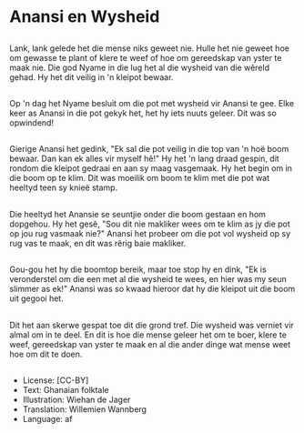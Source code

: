 # Anansi en Wysheid

##
Lank, lank gelede het die mense niks geweet nie. Hulle het nie geweet hoe om gewasse te plant of klere te weef of hoe om gereedskap van yster te maak nie. Die god Nyame in die lug het al die wysheid van die wêreld gehad. Hy het dit veilig in 'n kleipot bewaar.

##
Op 'n dag het Nyame besluit om die pot met wysheid vir Anansi te gee. Elke keer as Anansi in die pot gekyk het, het hy iets nuuts geleer. Dit was so opwindend!

##
Gierige Anansi het gedink, "Ek sal die pot veilig in die top van 'n hoë boom bewaar. Dan kan ek alles vir myself hê!" Hy het 'n lang draad gespin, dit rondom die kleipot gedraai en aan sy maag vasgemaak. Hy het begin om in die boom op te klim. Dit was moeilik om boom te klim met die pot wat heeltyd teen sy knieë stamp.

##
Die heeltyd het Anansie se seuntjie onder die boom gestaan en hom dopgehou. Hy het gesê, "Sou dit nie makliker wees om te klim as jy die pot op jou rug vasmaak nie?" Anansi het probeer om die pot vol wysheid op sy rug vas te maak, en dit was rêrig baie makliker.

##
Gou-gou het hy die boomtop bereik, maar toe stop hy en dink, "Ek is veronderstel om die een met al die wysheid te wees, en hier was my seun slimmer as ek!" Anansi was so kwaad hieroor dat hy die kleipot uit die boom uit gegooi het.

##
Dit het aan skerwe gespat toe dit die grond tref. Die wysheid was verniet vir almal om in te deel. En dit is hoe die mense geleer het om te boer, klere te weef, gereedskap van yster te maak en al die ander dinge wat mense weet hoe om dit te doen.

##
* License: [CC-BY]
* Text: Ghanaian folktale
* Illustration: Wiehan de Jager
* Translation: Willemien Wannberg
* Language: af
